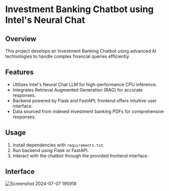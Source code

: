 # Investment Banking Chatbot using Intel's Neural Chat

## Overview
This project develops an Investment Banking Chatbot using advanced AI technologies to handle complex financial queries efficiently.

## Features
- Utilizes Intel's Neural Chat LLM for high-performance CPU inference.
- Integrates Retrieval Augmented Generation (RAG) for accurate responses.
- Backend powered by Flask and FastAPI; frontend offers intuitive user interface.
- Data sourced from indexed investment banking PDFs for comprehensive responses.

## Usage
1. Install dependencies with `requirements.txt`.
2. Run backend using Flask or FastAPI.
3. Interact with the chatbot through the provided frontend interface.

## Interface
![Screenshot 2024-07-07 195918](https://github.com/DeeptiAgarwal16/Intel-Unnati-Summer-Training/assets/115862867/43e99f5a-2c2d-46a5-87a6-8f499be1c77b)
